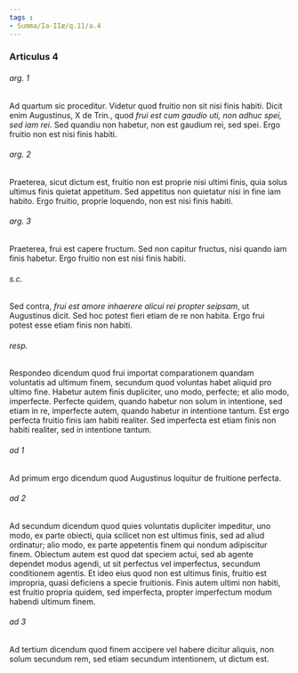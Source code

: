 ```yaml
---
tags : 
- Summa/Ia-IIæ/q.11/a.4
---
```


### Articulus 4

###### arg. 1
Ad quartum sic proceditur. Videtur quod fruitio non sit nisi finis habiti. Dicit enim Augustinus, X de Trin., quod *frui est cum gaudio uti, non adhuc spei, sed iam rei*. Sed quandiu non habetur, non est gaudium rei, sed spei. Ergo fruitio non est nisi finis habiti.

###### arg. 2
Praeterea, sicut dictum est, fruitio non est proprie nisi ultimi finis, quia solus ultimus finis quietat appetitum. Sed appetitus non quietatur nisi in fine iam habito. Ergo fruitio, proprie loquendo, non est nisi finis habiti.

###### arg. 3
Praeterea, frui est capere fructum. Sed non capitur fructus, nisi quando iam finis habetur. Ergo fruitio non est nisi finis habiti.

###### s.c.
Sed contra, *frui est amore inhaerere alicui rei propter seipsam*, ut Augustinus dicit. Sed hoc potest fieri etiam de re non habita. Ergo frui potest esse etiam finis non habiti.

###### resp.
Respondeo dicendum quod frui importat comparationem quandam voluntatis ad ultimum finem, secundum quod voluntas habet aliquid pro ultimo fine. Habetur autem finis dupliciter, uno modo, perfecte; et alio modo, imperfecte. Perfecte quidem, quando habetur non solum in intentione, sed etiam in re, imperfecte autem, quando habetur in intentione tantum. Est ergo perfecta fruitio finis iam habiti realiter. Sed imperfecta est etiam finis non habiti realiter, sed in intentione tantum.

###### ad 1
Ad primum ergo dicendum quod Augustinus loquitur de fruitione perfecta.

###### ad 2
Ad secundum dicendum quod quies voluntatis dupliciter impeditur, uno modo, ex parte obiecti, quia scilicet non est ultimus finis, sed ad aliud ordinatur; alio modo, ex parte appetentis finem qui nondum adipiscitur finem. Obiectum autem est quod dat speciem actui, sed ab agente dependet modus agendi, ut sit perfectus vel imperfectus, secundum conditionem agentis. Et ideo eius quod non est ultimus finis, fruitio est impropria, quasi deficiens a specie fruitionis. Finis autem ultimi non habiti, est fruitio propria quidem, sed imperfecta, propter imperfectum modum habendi ultimum finem.

###### ad 3
Ad tertium dicendum quod finem accipere vel habere dicitur aliquis, non solum secundum rem, sed etiam secundum intentionem, ut dictum est.

